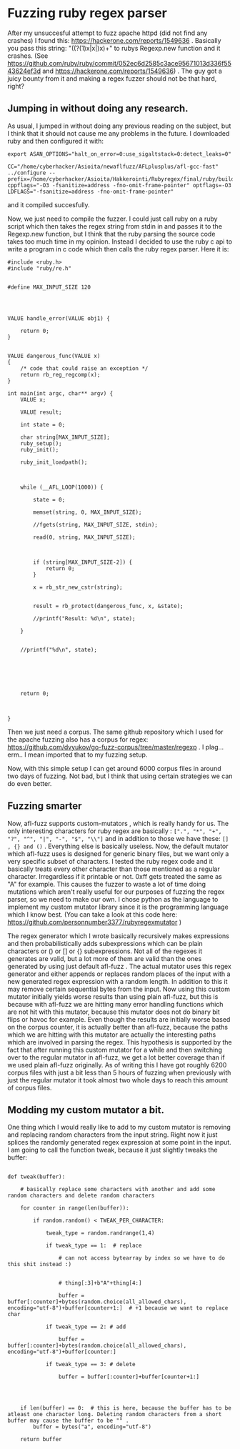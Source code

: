 
# Fuzzing ruby regex parser

After my unsuccesful attempt to fuzz apache httpd (did not find any crashes) I found this: https://hackerone.com/reports/1549636 . Basically you pass this string: "((?(1)x|x|)x)+" to rubys Regexp.new function and it crashes. (See https://github.com/ruby/ruby/commit/052ec6d2585c3ace95671013d336f5543624ef3d and https://hackerone.com/reports/1549636) . The guy got a juicy bounty from it and making a regex fuzzer should not be that hard, right?

## Jumping in without doing any research.

As usual, I jumped in without doing any previous reading on the subject, but I think that it should not cause me any problems in the future. I downloaded ruby and then configured it with:

```
export ASAN_OPTIONS="halt_on_error=0:use_sigaltstack=0:detect_leaks=0"

CC="/home/cyberhacker/Asioita/newaflfuzz/AFLplusplus/afl-gcc-fast"  ../configure --prefix=/home/cyberhacker/Asioita/Hakkerointi/Rubyregex/final/ruby/build/output_fuzz cppflags="-O3 -fsanitize=address -fno-omit-frame-pointer" optflags=-O3 LDFLAGS="-fsanitize=address -fno-omit-frame-pointer"
```

and it compiled succesfully.

Now, we just need to compile the fuzzer. I could just call ruby on a ruby script which then takes the regex string from stdin in and passes it to the Regexp.new function, but I think that the ruby parsing the source code takes too much time in my opinion. Instead I decided to use the ruby c api to write a program in c code which then calls the ruby regex parser. Here it is:


```
#include <ruby.h>
#include "ruby/re.h"


#define MAX_INPUT_SIZE 120




VALUE handle_error(VALUE obj1) {

	return 0;
}


VALUE dangerous_func(VALUE x)
{
	/* code that could raise an exception */
	return rb_reg_regcomp(x);
}

int main(int argc, char** argv) {
	VALUE x;

	VALUE result;

	int state = 0;
	
	char string[MAX_INPUT_SIZE];
	ruby_setup();
	ruby_init();

	ruby_init_loadpath();



	while (__AFL_LOOP(1000)) {

		state = 0;

		memset(string, 0, MAX_INPUT_SIZE);

		//fgets(string, MAX_INPUT_SIZE, stdin);

		read(0, string, MAX_INPUT_SIZE);



		if (string[MAX_INPUT_SIZE-2]) {
			return 0;
		}

		x = rb_str_new_cstr(string);

	
		result = rb_protect(dangerous_func, x, &state);

		//printf("Result: %d\n", state);

	}
	

	//printf("%d\n", state);



	


	return 0;



}
```


Then we just need a corpus. The same github repository which I used for the apache fuzzing also has a corpus for regex: https://github.com/dvyukov/go-fuzz-corpus/tree/master/regexp . I plag... erm.. I mean imported that to my fuzzing setup.


Now, with this simple setup I can get around 6000 corpus files in around two days of fuzzing. Not bad, but I think that using certain strategies we can do even better.

## Fuzzing smarter

Now, afl-fuzz supports custom-mutators , which is really handy for us. The only interesting characters for ruby regex are basically : `[".", "*", "+", "?", "^", "|", "-", "$", "\\"]` and in addition to those we have these: `[] , {} and ()` . Everything else is basically useless. Now, the default mutator which afl-fuzz uses is designed for generic binary files, but we want only a very specific subset of characters. I tested the ruby regex code and it basically treats every other character than those mentioned as a regular character. Irregardless if it printable or not. 0xff gets treated the same as "A" for example. This causes the fuzzer to waste a lot of time doing mutations which aren't really useful for our purposes of fuzzing the regex parser, so we need to make our own. I chose python as the language to implement my custom mutator library since it is the programming language which I know best. (You can take a look at this code here: https://github.com/personnumber3377/rubyregexmutator )

The regex generator which I wrote basically recursively makes expressions and then probabilistically adds subexpressions which can be plain characters or () or [] or {} subexpressions. Not all of the regexes it generates are valid, but a lot more of them are valid than the ones generated by using just default afl-fuzz . The actual mutator uses this regex generator and either appends or replaces random places of the input with a new generated regex expression with a random length. In addition to this it may remove certain sequential bytes from the input. Now using this custom mutator initially yields worse results than using plain afl-fuzz, but this is because with afl-fuzz we are hitting many error handling functions which are not hit with this mutator, because this mutator does not do binary bit flips or havoc for example. Even though the results are initially worse based on the corpus counter, it is actually better than afl-fuzz, because the paths which we are hitting with this mutator are actually the interesting paths which are involved in parsing the regex. This hypothesis is supported by the fact that after running this custom mutator for a while and then switching over to the regular mutator in afl-fuzz, we get a lot better coverage than if we used plain afl-fuzz originally. As of writing this I have got roughly 6200 corpus files with just a bit less than 5 hours of fuzzing when previously with just the regular mutator it took almost two whole days to reach this amount of corpus files.

## Modding my custom mutator a bit.

One thing which I would really like to add to my custom mutator is removing and replacing random characters from the input string. Right now it just splices the randomly generated regex expression at some point in the input. I am going to call the function tweak, because it just slightly tweaks the buffer:

```

def tweak(buffer):

    # basically replace some characters with another and add some random characters and delete random characters

    for counter in range(len(buffer)):
        
        if random.random() < TWEAK_PER_CHARACTER:
            
            tweak_type = random.randrange(1,4)

            if tweak_type == 1:  # replace

                # can not access bytearray by index so we have to do this shit instead :)


                # thing[:3]+b"A"+thing[4:]   

                buffer = buffer[:counter]+bytes(random.choice(all_allowed_chars), encoding="utf-8")+buffer[counter+1:]  # +1 because we want to replace char

            if tweak_type == 2: # add

                buffer = buffer[:counter]+bytes(random.choice(all_allowed_chars), encoding="utf-8")+buffer[counter:]

            if tweak_type == 3: # delete

                buffer = buffer[:counter]+buffer[counter+1:]


            

    if len(buffer) == 0:  # this is here, because the buffer has to be atleast one character long. Deleting random characters from a short buffer may cause the buffer to be "" .
        buffer = bytes("a", encoding="utf-8")

    return buffer

```












